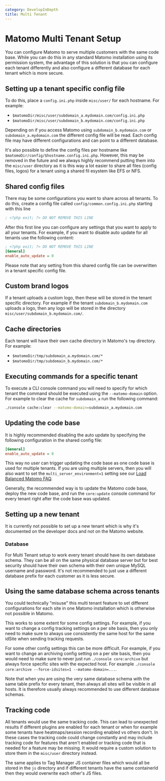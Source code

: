 ```yaml
---
category: DevelopInDepth
title: Multi Tenant
---
```

# Matomo Multi Tenant Setup

You can configure Matomo to serve multiple customers with the same code base. While you can do this in any standard Matomo installation using its permission system, the advantage of this solution is that you can configure each tenant differently and also configure a different database for each tenant which is more secure.

## Setting up a tenant specific config file

To do this, place a `config.ini.php` inside `misc/user/` for each hostname. For example:

* `$matomoDir/misc/user/subdomain_a.mydomain.com/config.ini.php`
* `$matomoDir/misc/user/subdomain_b.mydomain.com/config.ini.php`

Depending on if you access Matomo using `subdomain_b.mydomain.com` or `subdomain_a.mydomain.com` the different config file will be read. Each config file may have different configurations and can point to a different database.

It's also possible to define the config files per hostname like `$matomoDir/config/$hostname.config.ini.php`. However, this may be removed in the future and we always highly recommend putting them into the `misc/user` directory as it is this way a lot easier to share all files (config files, logos) for a tenant using a shared fil esystem like EFS or NFS.

## Shared config files

There may be some configurations you want to share across all tenants. To do this, create a config file called `config/common.config.ini.php` starting with this line

```ini
; <?php exit; ?> DO NOT REMOVE THIS LINE
```

After this first line you can configure any settings that you want to apply to all your tenants. For example, if you want to disable auto update for all tenants use the following content:

```ini
; <?php exit; ?> DO NOT REMOVE THIS LINE
[General]
enable_auto_update = 0
```

Please note that any setting from this shared config file can be overwritten in a tenant specific config file.

## Custom brand logos

If a tenant uploads a custom logo, then these will be stored in the tenant specific directory. For example if the tenant `subdomain_b.mydomain.com` uploads a logo, then any logo will be stored in the directory `misc/user/subdomain_b.mydomain.com/`.

## Cache directories

Each tenant will have their own cache directory in Matomo's `tmp` directory. For example:

* `$matomoDir/tmp/subdomain_a.mydomain.com/*`
* `$matomoDir/tmp/subdomain_b.mydomain.com/*`

## Executing commands for a specific tenant

To execute a CLI console command you will need to specify for which tenant the command should be executed using the `--matomo-domain` option. For example to clear the cache for `subdomain_a` run the following command:

```bash
./console cache:clear --matomo-domain=subdomain_a.mydomain.com
```

## Updating the code base

It is highly recommended disabling the auto update by specifying the following configuration in the shared config file:

```ini
[General]
enable_auto_update = 0
```

This way no user can trigger updating the code base as one code base is used for multiple tenants. If you are using multiple servers, then you will also want to set the `multi_server_environment=1` setting see our [Load Balanced Matomo FAQ](https://matomo.org/faq/new-to-piwik/faq_134/).

Generally, the recommended way is to update the Matomo code base, deploy the new code base, and run the `core:update` console command for every tenant right after the code base was updated.

## Setting up a new tenant

It is currently not possible to set up a new tenant which is why it's documented on the developer docs and not on the Matomo website.

### Database

For Multi Tenant setup to work every tenant should have its own database schema. They can be all on the same physical database server but for best security should have their own schema with their own unique MySQL username and password. It's not recommended to just use a different database prefix for each customer as it is less secure.

## Using the same database schema across tenants

You could technically "misuse" this multi tenant feature to set different configurations for each site in one Matomo installation which is otherwise not possible in Matomo.

This works to some extent for some config settings. For example, if you want to change a config tracking settings on a per site basis, then you only need to make sure to always use consistently the same host for the same idSite when sending tracking requests.

For some other config settings this can be more difficult. For example, if you want to change an archiving config setting on a per site basis, then you would need to make sure to never just run `./console core:archive` but always force specific sites with the expected host. For example `./console core:archive --force-idsites=1 --matomo-domain=...`.

Note that when you are using the very same database schema with the same table prefix for every tenant, then always all sites will be visible in all hosts. It is therefore usually always recommended to use different database schemas.

## Tracking code

All tenants would use the same tracking code. This can lead to unexpected results if different plugins are enabled for each tenant or when for example some tenants have heatmaps/session recording enabled vs others don't. In these cases the tracking code could change constantly and may include tracking code for features that aren't enabled or tracking code that is needed for a feature may be missing. It would require a custom solution to store them in the `misc/user` directory instead.

The same applies to Tag Manager JS container files which would all be stored in the `js` directory and if different tenants have the same containerId then they would overwrite each other's JS files.
